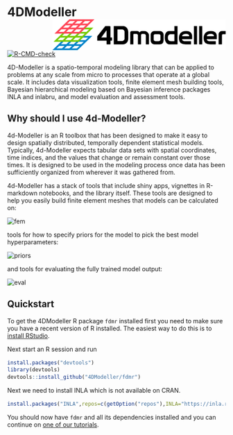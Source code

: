 # 4DModeller <img src="man/figures/logo.png" align="right" alt="" width="400" />

[![R-CMD-check](https://github.com/4DModeller/fdmr/actions/workflows/check-standard.yaml/badge.svg?branch=main)](https://github.com/4DModeller/fdmr/actions/workflows/check-standard.yaml)

4D-Modeller is a spatio-temporal modeling library that can be applied to problems at any scale from micro to processes that operate at a global scale. It includes data visualization tools, finite element mesh building tools, Bayesian hierarchical modeling based on Bayesian inference packages INLA and inlabru, and model evaluation and assessment tools.

## Why should I use 4d-Modeller?

4d-Modeller is an R toolbox that has been designed to make it easy to design spatially distributed, temporally dependent statistical models. Typically, 4d-Modeller expects tabular data sets with spatial coordinates, time indices, and the values that change or remain constant over those times. It is designed to be used in the modeling process once data has been sufficiently organized from wherever it was gathered from.

4d-Modeller has a stack of tools that include shiny apps, vignettes in R-markdown notebooks, and the library itself. These tools are designed to help you easily build finite element meshes that models can be calculated on:

![fem](gif)

tools for how to specify priors for the model to pick the best model hyperparameters:

![priors](gif)

and tools for evaluating the fully trained model output:

![eval](gif)



## Quickstart

To get the 4DModeller R package `fdmr` installed first you need to make sure you have a recent version of R installed.
The easiest way to do this is to [install RStudio](https://posit.co/downloads/).

Next start an R session and run

```R
install.packages("devtools")
library(devtools)
devtools::install_github("4DModeller/fdmr")
```

Next we need to install INLA which is not available on CRAN.

```R
install.packages("INLA",repos=c(getOption("repos"),INLA="https://inla.r-inla-download.org/R/stable"), dep=TRUE)
```

You should now have `fdmr` and all its dependencies installed and you can continue on [one of our tutorials](https://4dmodeller.github.io/fdmr/articles/).
